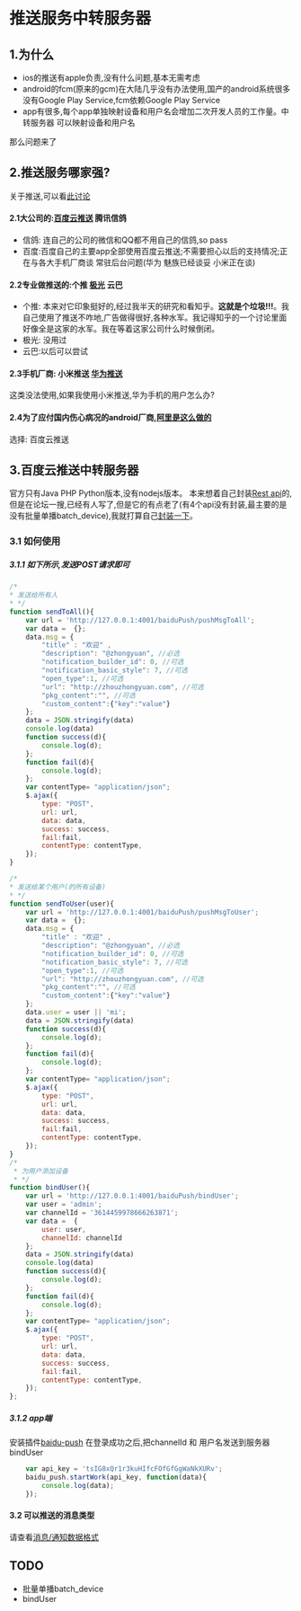 # 推送服务中转服务器

## 1.为什么
- ios的推送有apple负责,没有什么问题,基本无需考虑
- android的fcm(原来的gcm)在大陆几乎没有办法使用,国产的android系统很多没有Google Play Service,fcm依赖Google Play Service
- app有很多,每个app单独映射设备和用户名会增加二次开发人员的工作量。中转服务器 可以映射设备和用户名

那么问题来了
## 2.推送服务哪家强?
关于推送,可以看[此讨论](https://github.com/android-cn/topics/issues/4)
#### 2.1大公司的:[百度云推送](http://push.baidu.com/) 腾讯信鸽
- 信鸽: 连自己的公司的微信和QQ都不用自己的信鸽,so pass
- 百度:百度自己的主要app全部使用百度云推送;不需要担心以后的支持情况;正在与各大手机厂商谈 常驻后台问题(华为 魅族已经谈妥 小米正在谈)

#### 2.2专业做推送的:个推 [极光](https://www.jpush.cn/) 云巴
- 个推: 本来对它印象挺好的,经过我半天的研究和看知乎。**这就是个垃圾!!!**。我自己使用了推送不咋地,广告做得很好,各种水军。我记得知乎的一个讨论里面 好像全是这家的水军。我在等着这家公司什么时候倒闭。
- 极光: 没用过
- 云巴:以后可以尝试

#### 2.3手机厂商: 小米推送 [华为推送](http://developer.huawei.com/push)
这类没法使用,如果我使用小米推送,华为手机的用户怎么办?

#### 2.4为了应付国内伤心病况的android厂商,[阿里是这么做的](https://help.aliyun.com/document_detail/30067.html)
选择: 百度云推送
## 3.百度云推送中转服务器
官方只有Java PHP Python版本,没有nodejs版本。
本来想着自己封装[Rest api](http://push.baidu.com/doc/restapi/restapi)的,但是在论坛一搜,已经有人写了,但是它的有点老了(有4个api没有封装,最主要的是没有批量单播batch_device),我就打算自己[封装一下](https://github.com/zhouzhongyuan/bpush-nodejs)。

### 3.1 如何使用
##### 3.1.1 如下所示,发送POST请求即可

```javascript
/*
* 发送给所有人
* */
function sendToAll(){
    var url = 'http://127.0.0.1:4001/baiduPush/pushMsgToAll';
    var data =  {};
    data.msg = {
        "title" : "欢迎" ,
        "description": "@zhongyuan", //必选
        "notification_builder_id": 0, //可选
        "notification_basic_style": 7, //可选
        "open_type":1, //可选
        "url": "http://zhouzhongyuan.com", //可选
        "pkg_content":"", //可选
        "custom_content":{"key":"value"}
    };
    data = JSON.stringify(data)
    console.log(data)
    function success(d){
        console.log(d);
    };
    function fail(d){
        console.log(d);
    };
    var contentType= "application/json";
    $.ajax({
        type: "POST",
        url: url,
        data: data,
        success: success,
        fail:fail,
        contentType: contentType,
    });
}

/*
* 发送给某个用户(的所有设备)
* */
function sendToUser(user){
    var url = 'http://127.0.0.1:4001/baiduPush/pushMsgToUser';
    var data =  {};
    data.msg = {
        "title" : "欢迎" ,
        "description": "@zhongyuan", //必选
        "notification_builder_id": 0, //可选
        "notification_basic_style": 7, //可选
        "open_type":1, //可选
        "url": "http://zhouzhongyuan.com", //可选
        "pkg_content":"", //可选
        "custom_content":{"key":"value"}
    };
    data.user = user || 'mi';
    data = JSON.stringify(data)
    function success(d){
        console.log(d);
    };
    function fail(d){
        console.log(d);
    };
    var contentType= "application/json";
    $.ajax({
        type: "POST",
        url: url,
        data: data,
        success: success,
        fail:fail,
        contentType: contentType,
    });
}
/*
 * 为用户添加设备
 * */
function bindUser(){
    var url = 'http://127.0.0.1:4001/baiduPush/bindUser';
    var user = 'admin';
    var channelId = '3614459978666263871';
    var data =  {
        user: user,
        channelId: channelId
    };
    data = JSON.stringify(data)
    console.log(data)
    function success(d){
        console.log(d);
    };
    function fail(d){
        console.log(d);
    };
    var contentType= "application/json";
    $.ajax({
        type: "POST",
        url: url,
        data: data,
        success: success,
        fail:fail,
        contentType: contentType,
    });
};
```
##### 3.1.2 app端
安装插件[baidu-push](https://github.com/zhouzhongyuan/baidu-push-cordova)
在登录成功之后,把channelId 和 用户名发送到服务器 bindUser
```javascript
    var api_key = 'tsIG8xQr1r3kuHIfcFOfGfGgWaNkXURv';
	baidu_push.startWork(api_key, function(data){
		console.log(data);
	});
```
#### 3.2 可以推送的消息类型
请查看[消息/通知数据格式](http://push.baidu.com/doc/restapi/msg_struct)



## TODO
- 批量单播batch_device
- bindUser

